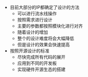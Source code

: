 * 目前大部分的IP都确定了设计的方法
	* 可以进行流水线操作
	* 按照需求进行设计
	* 主要的参数都按照模块化进行对齐
	* 随着设计的增加
	* 整个的设计难度将会大幅降低
	* 但是设计的效果会快速提高
* 按照开源设计的标准
	* 尽快完成所有代码的展开
	* 应用到不同的开发板
	* 实现硬件开源生态的搭建